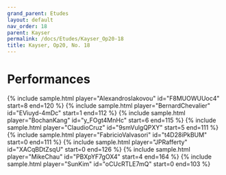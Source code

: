 ```yaml
---
grand_parent: Etudes
layout: default
nav_order: 18
parent: Kayser
permalink: /docs/Etudes/Kayser_Op20-18
title: Kayser, Op20, No. 18
---
```

# Performances
<div class="sample-container">
    {% include sample.html player="AlexandrosIakovou" id="F8MUOWUUoc4" start=8 end=120 %}
    {% include sample.html player="BernardChevalier" id="EViuyd-4mDc" start=1 end=112 %}
    {% include sample.html player="BochanKang" id="y_FOgt4MnHc" start=6 end=115 %}
    {% include sample.html player="ClaudioCruz" id="9smVulgQPXY" start=5 end=111 %}
    {% include sample.html player="FabricioValvasori" id="t4D28iPkBUM" start=0 end=111 %}
    {% include sample.html player="JPRafferty" id="XACqBDtZsqU" start=0 end=126 %}
    {% include sample.html player="MikeChau" id="PBXpYF7gOX4" start=4 end=164 %}
    {% include sample.html player="SunKim" id="oCUcRTLE7mQ" start=0 end=103 %}
</div>